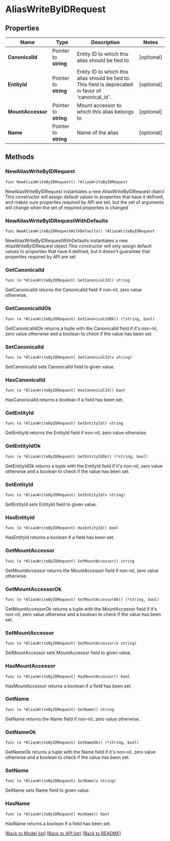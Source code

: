# AliasWriteByIDRequest

## Properties

Name | Type | Description | Notes
------------ | ------------- | ------------- | -------------
**CanonicalId** | Pointer to **string** | Entity ID to which this alias should be tied to | [optional] 
**EntityId** | Pointer to **string** | Entity ID to which this alias should be tied to. This field is deprecated in favor of &#39;canonical_id&#39;. | [optional] 
**MountAccessor** | Pointer to **string** | Mount accessor to which this alias belongs to | [optional] 
**Name** | Pointer to **string** | Name of the alias | [optional] 

## Methods

### NewAliasWriteByIDRequest

`func NewAliasWriteByIDRequest() *AliasWriteByIDRequest`

NewAliasWriteByIDRequest instantiates a new AliasWriteByIDRequest object
This constructor will assign default values to properties that have it defined,
and makes sure properties required by API are set, but the set of arguments
will change when the set of required properties is changed

### NewAliasWriteByIDRequestWithDefaults

`func NewAliasWriteByIDRequestWithDefaults() *AliasWriteByIDRequest`

NewAliasWriteByIDRequestWithDefaults instantiates a new AliasWriteByIDRequest object
This constructor will only assign default values to properties that have it defined,
but it doesn't guarantee that properties required by API are set

### GetCanonicalId

`func (o *AliasWriteByIDRequest) GetCanonicalId() string`

GetCanonicalId returns the CanonicalId field if non-nil, zero value otherwise.

### GetCanonicalIdOk

`func (o *AliasWriteByIDRequest) GetCanonicalIdOk() (*string, bool)`

GetCanonicalIdOk returns a tuple with the CanonicalId field if it's non-nil, zero value otherwise
and a boolean to check if the value has been set.

### SetCanonicalId

`func (o *AliasWriteByIDRequest) SetCanonicalId(v string)`

SetCanonicalId sets CanonicalId field to given value.

### HasCanonicalId

`func (o *AliasWriteByIDRequest) HasCanonicalId() bool`

HasCanonicalId returns a boolean if a field has been set.

### GetEntityId

`func (o *AliasWriteByIDRequest) GetEntityId() string`

GetEntityId returns the EntityId field if non-nil, zero value otherwise.

### GetEntityIdOk

`func (o *AliasWriteByIDRequest) GetEntityIdOk() (*string, bool)`

GetEntityIdOk returns a tuple with the EntityId field if it's non-nil, zero value otherwise
and a boolean to check if the value has been set.

### SetEntityId

`func (o *AliasWriteByIDRequest) SetEntityId(v string)`

SetEntityId sets EntityId field to given value.

### HasEntityId

`func (o *AliasWriteByIDRequest) HasEntityId() bool`

HasEntityId returns a boolean if a field has been set.

### GetMountAccessor

`func (o *AliasWriteByIDRequest) GetMountAccessor() string`

GetMountAccessor returns the MountAccessor field if non-nil, zero value otherwise.

### GetMountAccessorOk

`func (o *AliasWriteByIDRequest) GetMountAccessorOk() (*string, bool)`

GetMountAccessorOk returns a tuple with the MountAccessor field if it's non-nil, zero value otherwise
and a boolean to check if the value has been set.

### SetMountAccessor

`func (o *AliasWriteByIDRequest) SetMountAccessor(v string)`

SetMountAccessor sets MountAccessor field to given value.

### HasMountAccessor

`func (o *AliasWriteByIDRequest) HasMountAccessor() bool`

HasMountAccessor returns a boolean if a field has been set.

### GetName

`func (o *AliasWriteByIDRequest) GetName() string`

GetName returns the Name field if non-nil, zero value otherwise.

### GetNameOk

`func (o *AliasWriteByIDRequest) GetNameOk() (*string, bool)`

GetNameOk returns a tuple with the Name field if it's non-nil, zero value otherwise
and a boolean to check if the value has been set.

### SetName

`func (o *AliasWriteByIDRequest) SetName(v string)`

SetName sets Name field to given value.

### HasName

`func (o *AliasWriteByIDRequest) HasName() bool`

HasName returns a boolean if a field has been set.


[[Back to Model list]](../README.md#documentation-for-models) [[Back to API list]](../README.md#documentation-for-api-endpoints) [[Back to README]](../README.md)


